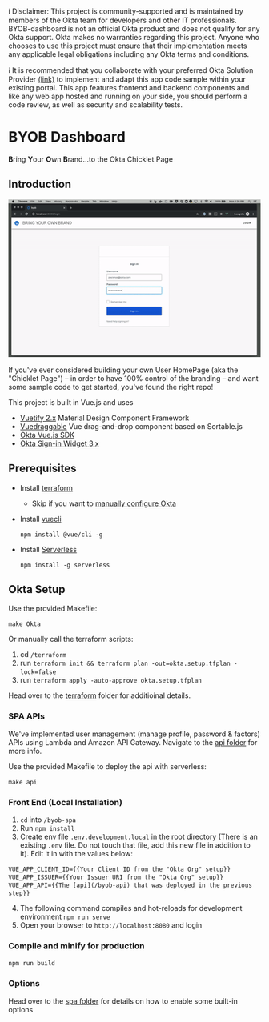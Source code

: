 ℹ️ Disclaimer: This project is community-supported and is maintained by members of the Okta team for developers and other IT professionals. BYOB-dashboard is not an official Okta product and does not qualify for any Okta support. Okta makes no warranties regarding this project. Anyone who chooses to use this project must ensure that their implementation meets any applicable legal obligations including any Okta terms and conditions.

ℹ️ It is recommended that you collaborate with your preferred Okta Solution Provider [(link)](https://www.okta.com/partners/meet-our-partners/?field_partner_type_tid=8101&field_solutions_target_id=6061) to implement and adapt this app code sample within your existing portal. This app features frontend and backend components and like any web app hosted and running on your side, you should perform a code review, as well as security and scalability tests. 


# BYOB Dashboard
**B**ring **Y**our **O**wn **B**rand...to the Okta Chicklet Page

## Introduction
![alt text](images/byob-demo.gif)

If you've ever considered building your own User HomePage (aka the "Chicklet Page") – in order to have 100% control of the branding – and want some sample code to get started, you've found the right repo!

This project is built in Vue.js and uses
* [Vuetify 2.x](https://vuetifyjs.com/en/) Material Design Component Framework
* [Vuedraggable](https://github.com/SortableJS/Vue.Draggable) Vue drag-and-drop component based on Sortable.js
* [Okta Vue.js SDK](https://github.com/okta/okta-oidc-js/tree/master/packages/okta-vue) 
* [Okta Sign-in Widget 3.x](https://github.com/okta/okta-signin-widget)

## Prerequisites
* Install [terraform](https://learn.hashicorp.com/terraform/getting-started/install)
    * Skip if you want to [manually configure Okta](/terraform)

* Install [vuecli](https://cli.vuejs.org/#getting-started)
    ```
    npm install @vue/cli -g
    ```
* Install [Serverless](https://www.serverless.com/framework/docs/getting-started/)
    ```
    npm install -g serverless
    ```

## Okta Setup
Use the provided Makefile:
```
make Okta
```

Or manually call the terraform scripts:
1. cd `/terraform`
2. run `terraform init && terraform plan -out=okta.setup.tfplan -lock=false`
3. run `terraform apply -auto-approve okta.setup.tfplan`

Head over to the [terraform](/terraform) folder for additioinal details.

### SPA APIs
We've implemented user management (manage profile, password & factors) APIs using Lambda and Amazon API Gateway. Navigate to the  [api folder](/byob-api) for more info.

Use the provided Makefile to deploy the api with serverless:
```
make api
```

### Front End (Local Installation)
1. `cd` into `/byob-spa`
2. Run `npm install`
3. Create env file `.env.development.local` in the root directory (There is an existing `.env` file. Do not touch that file, add this new file in addition to it). Edit it in with the values below:
```
VUE_APP_CLIENT_ID={{Your Client ID from the "Okta Org" setup}}
VUE_APP_ISSUER={{Your Issuer URI from the "Okta Org" setup}}
VUE_APP_API={{The [api](/byob-api) that was deployed in the previous step}}
```
4. The following command compiles and hot-reloads for development environment
`npm run serve`
5. Open your browser to `http://localhost:8080` and login

### Compile and minify for production
```
npm run build
```

### Options
Head over to the [spa folder](/byob-spa) for details on how to enable some built-in options
